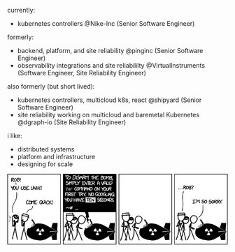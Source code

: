 <body>
  
currently:
- kubernetes controllers @Nike-Inc (Senior Software Engineer)
  
formerly:
- backend, platform, and site reliability @pinginc (Senior Software Engineer)
- observability integrations and site reliabililty @VirtualInstruments (Software Engineer, Site Reliability Engineer)

also formerly (but short lived):
- kubernetes controllers, multicloud k8s, react @shipyard (Senior Software Engineer)
- site reliability working on multicloud and baremetal Kubernetes @dgraph-io (Site Reliability Engineer)

i like:
- distributed systems
- platform and infrastructure
- designing for scale
</body>

![tar](./tar.png)
